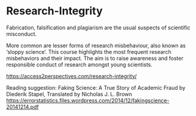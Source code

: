 # Research-Integrity


Fabrication, falsification and plagiarism are the usual suspects of scientific misconduct.

 More common are lesser forms of research misbehaviour, also known as ‘sloppy science’. This course highlights the most frequent research misbehaviors and their impact. The aim is to raise awareness and foster responsible conduct of research amongst young scientists.
 
https://access2perspectives.com/research-integrity/


Reading suggestion: 
Faking Science: A True Story of Academic Fraud by Diederik Stapel, Translated by Nicholas J. L. Brown 
https://errorstatistics.files.wordpress.com/2014/12/fakingscience-20141214.pdf
